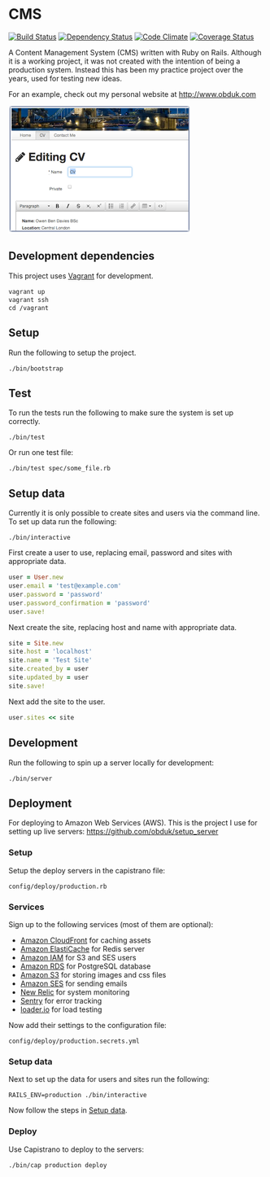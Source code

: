 CMS
===

[![Build Status](https://travis-ci.org/obduk/cms.png?branch=master)](https://travis-ci.org/obduk/cms)
[![Dependency Status](https://gemnasium.com/obduk/cms.png)](https://gemnasium.com/obduk/cms)
[![Code Climate](https://codeclimate.com/github/obduk/cms.png)](https://codeclimate.com/github/obduk/cms)
[![Coverage Status](https://coveralls.io/repos/obduk/cms/badge.png)](https://coveralls.io/r/obduk/cms)

A Content Management System (CMS) written with Ruby on Rails. Although it is a
working project, it was not created with the intention of being a production
system. Instead this has been my practice project over the years, used for
testing new ideas.

For an example, check out my personal website at http://www.obduk.com

![Screen Shot](screen_shot.png)

Development dependencies
------------------------

This project uses [Vagrant](https://www.vagrantup.com/) for development.

```shell
vagrant up
vagrant ssh
cd /vagrant
```

Setup
-----

Run the following to setup the project.

```shell
./bin/bootstrap
```

Test
----

To run the tests run the following to make sure the system is set up correctly.

```shell
./bin/test
```

Or run one test file:

```shell
./bin/test spec/some_file.rb
```

Setup data
----------

Currently it is only possible to create sites and users via the command line.
To set up data run the following:

```shell
./bin/interactive
```

First create a user to use, replacing email, password and sites with
appropriate data.

```ruby
user = User.new
user.email = 'test@example.com'
user.password = 'password'
user.password_confirmation = 'password'
user.save!
```

Next create the site, replacing host and name with appropriate data.

```ruby
site = Site.new
site.host = 'localhost'
site.name = 'Test Site'
site.created_by = user
site.updated_by = user
site.save!
```

Next add the site to the user.

```ruby
user.sites << site
```

Development
-----------

Run the following to spin up a server locally for development:

```shell
./bin/server
```

Deployment
----------

For deploying to Amazon Web Services (AWS). This is the project I use for
setting up live servers: https://github.com/obduk/setup_server

### Setup

Setup the deploy servers in the capistrano file:

```
config/deploy/production.rb
```

### Services

Sign up to the following services (most of them are optional):

* [Amazon CloudFront](http://aws.amazon.com/cloudfront/) for caching assets
* [Amazon ElastiCache](http://aws.amazon.com/elasticache/) for Redis server
* [Amazon IAM](http://aws.amazon.com/iam/) for S3 and SES users
* [Amazon RDS](http://aws.amazon.com/rds/) for PostgreSQL database
* [Amazon S3](http://aws.amazon.com/s3/) for storing images and css files
* [Amazon SES](http://aws.amazon.com/ses/) for sending emails
* [New Relic](http://newrelic.com/) for system monitoring
* [Sentry](https://www.getsentry.com/) for error tracking
* [loader.io](http://loader.io/) for load testing

Now add their settings to the configuration file:

```
config/deploy/production.secrets.yml
```

### Setup data

Next to set up the data for users and sites run the following:

```shell
RAILS_ENV=production ./bin/interactive
```

Now follow the steps in [Setup data](#setup-data).

### Deploy

Use Capistrano to deploy to the servers:

```shell
./bin/cap production deploy
```

